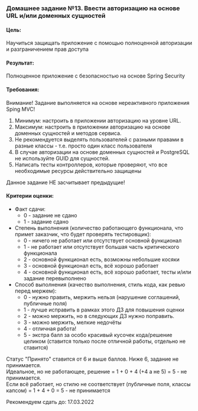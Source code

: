 ﻿### Домашнее задание №13. Ввести авторизацию на основе URL и/или доменных сущностей
#### Цель:
Научиться защищать приложение с помощью полноценной авторизации и разграничением прав доступа
#### Результат:
Полноценное приложение с безопасностью на основе Spring Security  
#### Требования:
Внимание! Задание выполняется на основе нереактивного приложения Sping MVC!
1. Минимум: настроить в приложении авторизацию на уровне URL.
2. Максимум: настроить в приложении авторизацию на основе доменных сущностей и методов сервиса.
3. Не рекомендуется выделять пользователей с разными правами в разные классы - т.е. просто один класс пользователя
4. В случае авторизации на основе доменных сущностей и PostgreSQL не используйте GUID для сущностей.
5. Написать тесты контроллеров, которые проверяют, что все необходимые ресурсы действительно защищены

Данное задание НЕ засчитывает предыдущие!
#### Критерии оценки:
* Факт сдачи:
  * 0 - задание не сдано
  * 1 - задание сдано
* Степень выполнения (количество работающего функционала, что примет заказчик, что будет проверять тестировщик):
  * 0 - ничего не работает или отсутствует основной функционал
  * 1 - не работает или отсутствует большая часть критического функционала
  * 2 - основной функционал есть, возможны небольшие косяки
  * 3 - основной функционал есть, всё хорошо работает
  * 4 - основной функционал есть, всё хорошо работает, тесты и/или задание перевыполнено
* Способ выполнения (качество выполнения, стиль кода, как ревью перед мержем):
  * 0 - нужно править, мержить нельзя (нарушение соглашений, публичные поля)
  * 1 - лучше исправить в рамках этого ДЗ для повышения оценки
  * 2 - можно мержить, но в следующих ДЗ нужно поправить.
  * 3 - можно мержить, мелкие недочёты
  * 4 - отличная работа!
  * 5 - экстра балл за особо красивый кусочек кода/решение целиком (ставится только после отличной работы, отдельно не ставится)

Статус "Принято" ставится от 6 и выше баллов. Ниже 6, задание не принимается.  
Идеальное, но не работающее, решение = 1 + 0 + 4 (+4 а не 5) = 5 - не принимается.  
Если всё работает, но стилю не соответствует (публичные поля, классы капсом) = 1 + 4 + 0 = 5 - не принимается

Рекомендуем сдать до: 17.03.2022